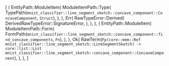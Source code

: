 [
    (
        EntityPath::ModuleItem(
            ModuleItemPath::Type(
                TypePath(`mnist_classifier::line_segment_sketch::concave_component::ConcaveComponent`, `Struct`),
            ),
        ),
        Err(
            RawTypeError::Derived(
                DerivedRawTypeError::SignatureError,
            ),
        ),
    ),
    (
        EntityPath::ModuleItem(
            ModuleItemPath::Form(
                FormPath(`mnist_classifier::line_segment_sketch::concave_component::find_concave_components`, `Fn`),
            ),
        ),
        Ok(
            RawTerm(`Fp(core::mem::Ref mnist_classifier::line_segment_sketch::LineSegmentSketch) -> core::list::List mnist_classifier::line_segment_sketch::concave_component::ConcaveComponent`),
        ),
    ),
]